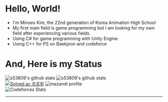 # Hello, World!

* I'm Minseo Kim, the 22nd generation of Korea Animation High School
* My first main field is game programming but I am looking for my own field after experiencing various fields.   
* Using C# for game programming with Unity Engine
* Using C++ for PS on Baekjoon and codeforce   

# And, Here is my Status
![s53809's github stats](https://github-readme-stats.vercel.app/api?username=s53809&show_icons=true)
![s53809's github stats](https://github-readme-stats.vercel.app/api/top-langs/?username=s53809&show_icons=true&hide_border=true&title_color=004386&icon_color=004386&layout=compact)   
[![Solved.ac 프로필](http://mazassumnida.wtf/api/v2/generate_badge?boj=s53809)](https://solved.ac/s53809) ![mazandi profile](http://mazandi.herokuapp.com/api?handle=s53809&theme=cold)   
![Codeforces Stats](https://codeforces-readme-stats.vercel.app/api/card?username=s53809)   
- - -
